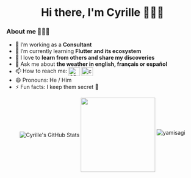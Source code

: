 <h1 align="center">Hi there, I'm Cyrille 🙋🏻‍♂️</h1>

### About me 🧑🏻‍💻

- 🔭 I’m working as a **Consultant**
- 🌱 I’m currently learning **Flutter and its ecosystem**
- 🫴 I love to **learn from others and share my discoveries**
- 💬 Ask me about **the weather in english, français or español**
- 📫 How to reach me: <a href="https://twitter.com/CDakhlia" target="blank"><img align="center" src="https://raw.githubusercontent.com/rahuldkjain/github-profile-readme-generator/master/src/images/icons/Social/twitter.svg" alt="CDakhlia" height="23" width="30" /></a>
<a href="https://linkedin.com/in/cyrille-dakhlia-756ba99b" target="blank"><img align="center" src="https://raw.githubusercontent.com/rahuldkjain/github-profile-readme-generator/master/src/images/icons/Social/linked-in-alt.svg" alt="cyrille-dakhlia" height="23" width="30" /></a>
- 😄 Pronouns: He / Him
- ⚡ Fun facts: I keep them secret 👀


<div align="center">
  <img align="middle" src="https://github-readme-stats.vercel.app/api?username=Cyrille-Dakhlia&show_icons=true&count_private=true" alt="Cyrille's GitHub Stats" />
  <img align="middle" height="195" src="https://github-readme-stats.vercel.app/api/top-langs/?username=Cyrille-Dakhlia&layout=compact&langs_count=7" />
  <img src="https://github-readme-streak-stats.herokuapp.com/?user=Cyrille-Dakhlia&theme=tokyonight_duo" alt="yamisagi" />
</div>
